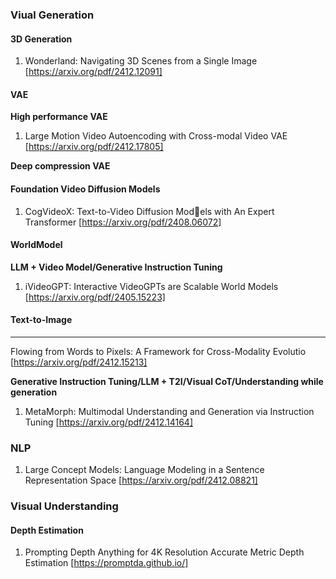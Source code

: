 ### Viual Generation
#### 3D Generation
1. Wonderland: Navigating 3D Scenes from a Single Image [https://arxiv.org/pdf/2412.12091]

#### VAE
**High performance VAE**
1. Large Motion Video Autoencoding with Cross-modal Video VAE [https://arxiv.org/pdf/2412.17805]

**Deep compression VAE**

#### Foundation Video Diffusion Models
1. CogVideoX: Text-to-Video Diffusion Models with An Expert Transformer [https://arxiv.org/pdf/2408.06072]

#### WorldModel
**LLM + Video Model/Generative Instruction Tuning**
1. iVideoGPT: Interactive VideoGPTs are Scalable World Models [https://arxiv.org/pdf/2405.15223]

#### Text-to-Image
****
Flowing from Words to Pixels: A Framework for Cross-Modality Evolutio [https://arxiv.org/pdf/2412.15213]

**Generative Instruction Tuning/LLM + T2I/Visual CoT/Understanding while generation**
1. MetaMorph: Multimodal Understanding and Generation via Instruction Tuning [https://arxiv.org/pdf/2412.14164]


### NLP

1. Large Concept Models: Language Modeling in a Sentence Representation Space [https://arxiv.org/pdf/2412.08821]

### Visual Understanding
#### Depth Estimation
1. Prompting Depth Anything for 4K Resolution Accurate Metric Depth Estimation [https://promptda.github.io/]
